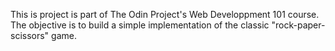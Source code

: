 This is project is part of The Odin Project's Web Developpment 101 course.
The objective is to build a simple implementation of the classic "rock-paper-scissors" game.

